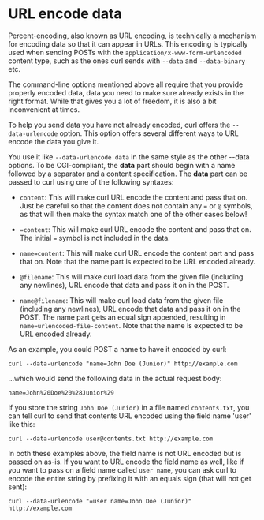 # URL encode data

Percent-encoding, also known as URL encoding, is technically a mechanism for
encoding data so that it can appear in URLs. This encoding is typically used
when sending POSTs with the `application/x-www-form-urlencoded` content type,
such as the ones curl sends with `--data` and `--data-binary` etc.

The command-line options mentioned above all require that you provide properly
encoded data, data you need to make sure already exists in the right format.
While that gives you a lot of freedom, it is also a bit inconvenient at times.

To help you send data you have not already encoded, curl offers the
`--data-urlencode` option. This option offers several different ways to URL
encode the data you give it.

You use it like `--data-urlencode data` in the same style as the other --data
options. To be CGI-compliant, the **data** part should begin with a name
followed by a separator and a content specification. The **data** part can be
passed to curl using one of the following syntaxes:

 - `content`: This will make curl URL encode the content and pass that
   on. Just be careful so that the content does not contain any `=` or `@`
   symbols, as that will then make the syntax match one of the other cases
   below!

 - `=content`: This will make curl URL encode the content and pass that
   on. The initial `=` symbol is not included in the data.

 - `name=content`: This will make curl URL encode the content part and pass
   that on. Note that the name part is expected to be URL encoded already.

 - `@filename`: This will make curl load data from the given file (including
   any newlines), URL encode that data and pass it on in the POST.

 - `name@filename`: This will make curl load data from the given file
   (including any newlines), URL encode that data and pass it on in the POST.
   The name part gets an equal sign appended, resulting in
   `name=urlencoded-file-content`. Note that the name is expected to be URL
   encoded already.

As an example, you could POST a name to have it encoded by curl:

    curl --data-urlencode "name=John Doe (Junior)" http://example.com

…which would send the following data in the actual request body:

    name=John%20Doe%20%28Junior%29

If you store the string `John Doe (Junior)` in a file named `contents.txt`,
you can tell curl to send that contents URL encoded using the field name
'user' like this:

    curl --data-urlencode user@contents.txt http://example.com

In both these examples above, the field name is not URL encoded but is passed
on as-is. If you want to URL encode the field name as well, like if you want
to pass on a field name called `user name`, you can ask curl to encode the
entire string by prefixing it with an equals sign (that will not get sent):

    curl --data-urlencode "=user name=John Doe (Junior)" http://example.com

